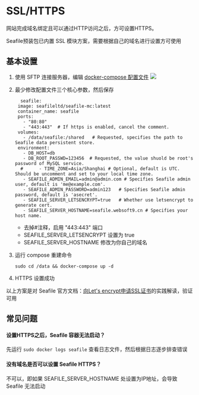 # SSL/HTTPS

网站完成域名绑定且可以通过HTTP访问之后，方可设置HTTPS。

Seafile预装包已内置 SSL 模块方案，需要根据自己的域名进行设置方可使用


## 基本设置

1. 使用 SFTP 连接服务器，编辑 [docker-compose 配置文件](/zh/stack-components.md#docker-compose)
   ![](https://libs.websoft9.com/Websoft9/DocsPicture/zh/seafile/seafile-editconfig-websoft9.png)

2. 最少修改配置文件三个核心参数，然后保存
   ```
     seafile:
    image: seafileltd/seafile-mc:latest
    container_name: seafile
    ports:
      - "80:80"
      - "443:443"  # If https is enabled, cancel the comment.
    volumes:
      - /data/seafile:/shared   # Requested, specifies the path to Seafile data persistent store.
    environment:
      - DB_HOST=db
      - DB_ROOT_PASSWD=123456  # Requested, the value shuold be root's password of MySQL service.
     #      - TIME_ZONE=Asia/Shanghai # Optional, default is UTC. Should be uncomment and set to your local time zone.
      - SEAFILE_ADMIN_EMAIL=admin@admin.com # Specifies Seafile admin user, default is 'me@example.com'.
      - SEAFILE_ADMIN_PASSWORD=admin123   # Specifies Seafile admin password, default is 'asecret'.
      - SEAFILE_SERVER_LETSENCRYPT=true   # Whether use letsencrypt to generate cert.
      - SEAFILE_SERVER_HOSTNAME=seafile.websoft9.cn # Specifies your host name.

   ```
   - 去掉#注释，启用 "443:443" 端口
   - SEAFILE_SERVER_LETSENCRYPT 设置为 true
   - SEAFILE_SERVER_HOSTNAME 修改为你自己的域名
3. 运行 compose 重建命令
   ```
   sudo cd /data && docker-compose up -d
   ```
4. HTTPS 设置成功

以上方案是对 Seafile 官方文档：[向Let's encrypt申请SSL证书](https://manual-cn-origin.seafile.com/deploy/deploy_with_docker#xiang-lets-encrypt-shen-qing-ssl-zheng-shu)的实践解读，验证可用

## 常见问题

#### 设置HTTPS之后，Seafile 容器无法启动？

先运行 `sudo docker logs seafile` 查看日志文件，然后根据日志逐步排查错误

#### 没有域名是否可以设置 Seafile HTTPS？

不可以，即如果 SEAFILE_SERVER_HOSTNAME 处设置为IP地址，会导致 Seafile 无法启动